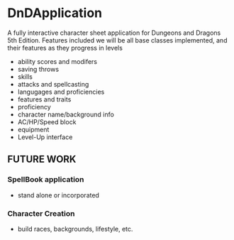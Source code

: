 # DnDApplication
A fully interactive character sheet application for Dungeons and Dragons 5th Edition. Features included we will be all base classes implemented, and their features as they progress in levels

+ ability scores and modifers
+ saving throws
+ skills
+ attacks and spellcasting
+ langugages and proficiencies
+ features and traits
+ proficiency
+ character name/background info
+ AC/HP/Speed block
+ equipment
+ Level-Up interface


## FUTURE WORK
### SpellBook application
+ stand alone or incorporated

### Character Creation
+ build races, backgrounds, lifestyle, etc.
